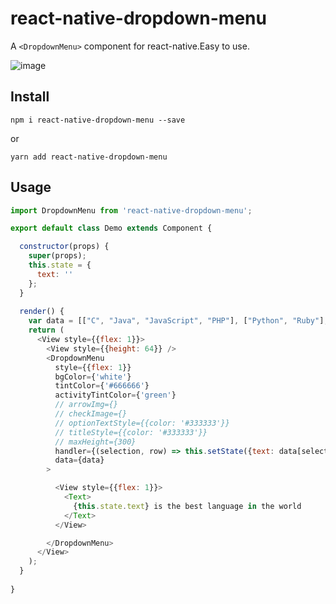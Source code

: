 # react-native-dropdown-menu

A `<DropdownMenu>` component for react-native.Easy to use.

 ![image](https://github.com/WheelerLee/react-native-dropdown-menu/blob/master/screenshot1.gif?raw=true)

## Install
```shell
npm i react-native-dropdown-menu --save
```
or
```shell
yarn add react-native-dropdown-menu
```

## Usage
```js
import DropdownMenu from 'react-native-dropdown-menu';

export default class Demo extends Component {

  constructor(props) {
    super(props);
    this.state = {
      text: ''
    };
  }
  
  render() {
    var data = [["C", "Java", "JavaScript", "PHP"], ["Python", "Ruby"], ["Swift", "Objective-C"]];
    return (
      <View style={{flex: 1}}>
        <View style={{height: 64}} />
        <DropdownMenu
          style={{flex: 1}}
          bgColor={'white'}
          tintColor={'#666666'}
          activityTintColor={'green'}
          // arrowImg={}      
          // checkImage={}   
          // optionTextStyle={{color: '#333333'}}
          // titleStyle={{color: '#333333'}} 
          // maxHeight={300} 
          handler={(selection, row) => this.setState({text: data[selection][row]})}
          data={data}
        >

          <View style={{flex: 1}}>
            <Text>
              {this.state.text} is the best language in the world
            </Text>
          </View>

        </DropdownMenu>
      </View>
    );
  }
  
}
```
